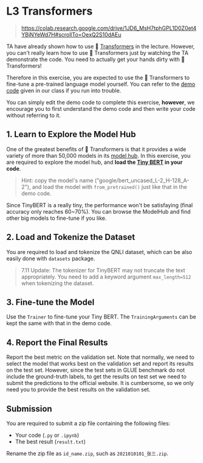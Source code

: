 # L3 Transformers
> https://colab.research.google.com/drive/1JD6_MsH7tphGPL1D0Z0et4YBjNYeWd7H#scrollTo=OexQ2S10dAEu

TA have already shown how to use 🤗 [Transformers](https://github.com/huggingface/transformers) in the lecture. However, you can't really learn how to use 🤗 Transformers just by watching the TA demonstrate the code. You need to actually get your hands dirty with 🤗 Transformers! 

Therefore in this exercise, you are expected to use the 🤗 Transformers to fine-tune a pre-trained language model yourself. You can refer to the [demo code](https://colab.research.google.com/drive/1tcDiyHIKgEJp4TzGbGp27HYbdFWGolU_#scrollTo=hB3IyMO6mWsA) given in our class if you run into trouble. 

You can simply edit the demo code to complete this exercise, **however**, we encourage you to first understand the demo code and then write your code without referring to it.

## 1. Learn to Explore the Model Hub
One of the greatest benefits of 🤗 Transformers is that it provides a wide variety of more than 50,000 models in its [model hub](https://huggingface.co/models). In this exercise, you are required to explore the model hub, and **load the [Tiny BERT](https://huggingface.co/google/bert_uncased_L-2_H-128_A-2) in your code**. 

> Hint: copy the model's name ("google/bert_uncased_L-2_H-128_A-2"), and load the model with `from_pretrained()` just like that in the demo code.

Since TinyBERT is a really tiny, the performance won't be satisfaying (final accuracy only reaches 60~70%). You can browse the ModelHub and find other big models to fine-tune if you like. 

## 2. Load and Tokenize the Dataset
You are required to load and tokenize the QNLI dataset, which can be also easily done with `datasets` package. 

> 7.11 Update: The tokenizer for TinyBERT may not truncate the text appropriately. You need to add a keyword argument `max_length=512` when tokenizing the dataset.

## 3. Fine-tune the Model
Use the `Trainer` to fine-tune your Tiny BERT. The `TrainingArguments` can be kept the same with that in the demo code.

## 4. Report the Final Results
Report the best metric on the validation set. Note that normally, we need to select the model that works best on the validation set and report its results on the test set. However, since the test sets in GLUE benchmark do not include the ground-truth labels, to get the results on test set we need to submit the predictions to the official website. It is cumbersome, so we only need you to provide the best results on the validation set.

## Submission
You are required to submit a zip file containing the following files:

+ Your code (`.py` or `.ipynb`)
+ The best result (`result.txt`)

Rename the zip file as `id_name.zip`, such as `2021010101_张三.zip`.
